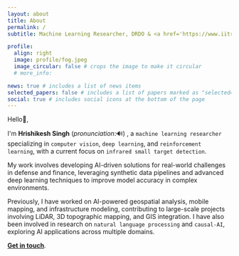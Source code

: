 ```yaml
---
layout: about
title: About
permalink: /
subtitle: Machine Learning Researcher, DRDO & <a href='https://www.iitr.ac.in/'>IIT Roorkee</a>

profile:
  align: right
  image: profile/fog.jpeg
  image_circular: false # crops the image to make it circular
  # more_info: 

news: true # includes a list of news items
selected_papers: false # includes a list of papers marked as "selected={true}"
social: true # includes social icons at the bottom of the page
---
```


Hello👋,

I'm **Hrishikesh Singh** <span onclick="document.getElementById('pronunciation').play()" style="cursor: pointer;"> (*pronunciation*:🔊) </span>, a `machine learning researcher` specializing in `computer vision`, `deep learning`, and `reinforcement learning`, with a current focus on `infrared small target detection`. 

My work involves developing AI-driven solutions for real-world challenges in defense and finance, leveraging synthetic data pipelines and advanced deep learning techniques to improve model accuracy in complex environments.

Previously, I have worked on AI-powered geospatial analysis, mobile mapping, and infrastructure modeling, contributing to large-scale projects involving LiDAR, 3D topographic mapping, and GIS integration. I have also been involved in research on `natural language processing` and `causal-AI`, exploring AI applications across multiple domains.

[**Get in touch**](https://hrish.in/contact/).

<audio id="pronunciation">
  <source src="assets/audio/name.mp3" type="audio/mpeg">
  Your browser does not support the audio element.
</audio>

<br>

<!--

<div class="quote">
    <p><em>"The <b>Internet</b> is <b>self-destructing paper</b>. A place where anything written is soon destroyed by rapacious competition and the only preservation is to forever copy writing from sheet to sheet faster than they can burn.</em></p>
    <p><em>If it’s <b>worth writing</b>, it’s <b>worth keeping</b>. If it can be kept, it might be worth writing.</em></p>
    <p><em>If you store your writing on a third party site like Blogger, LiveJournal or even on your own site, but in the complex format used by blog/wiki software du jour you will lose it forever as soon as hypersonic wings of Internet labor flows direct people’s energies elsewhere.</em></p>
    <p><em>For most information published on the Internet, perhaps that is not a moment too soon, but how can the muse of originality soar when immolating transience brushes every feather?"</em></p>
    <p>--<a href="https://en.wikipedia.org/wiki/Julian_Assange"><strong><em>Julian Assange</em></strong></a> (“Self destructing paper”, 2006-12-05)</p>
</div>

-->
